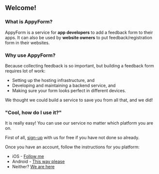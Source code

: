 
## Welcome!

### What is AppyForm?

AppyForm is a service for **app developers** to add a feedback form to their apps. It can also be used by **website owners** to put feedback/registration form in their websites. 

### Why use AppyForm? 

Because collecting feedback is so important, but building a feedback form requires lot of work:

- Setting up the hosting infrastructure, and 
- Developing and maintaining a backend service, and
- Making sure your form looks perfect in different devices.

We thought we could build a service to save you from all that, and we did!

### "Cool, how do I use it?"

It is really easy! You can use our service no matter which platform you are on.

First of all, [sign-up](http://www.appyform.com/) with us for free if you have not done so already. 

Once you have an account, follow the instructions for you platform: 

- iOS - [Follow me]()
- Android - [This way please]()
- Neither? [We are here]()

